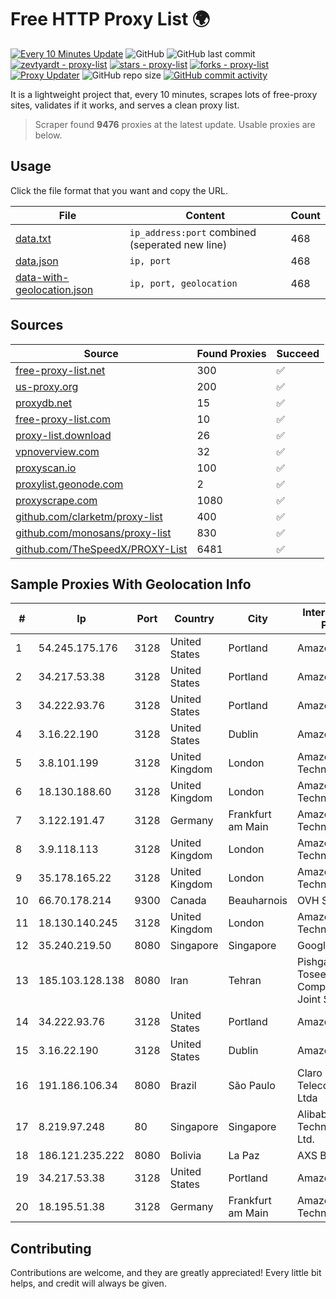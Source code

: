 
# Free HTTP Proxy List 🌍

[![Every 10 Minutes Update](https://github.com/mertguvencli/http-proxy-list/actions/workflows/main.yml/badge.svg?branch=main)](https://github.com/mertguvencli/http-proxy-list/actions/workflows/main.yml)
![GitHub](https://img.shields.io/github/license/mertguvencli/http-proxy-list)
![GitHub last commit](https://img.shields.io/github/last-commit/mertguvencli/http-proxy-list)
[![zevtyardt - proxy-list](https://img.shields.io/static/v1?label=zevtyardt&message=proxy-list&color=blue&logo=github)](https://github.com/zevtyardt/proxy-list "Go to GitHub repo")
[![stars - proxy-list](https://img.shields.io/github/stars/zevtyardt/proxy-list?style=social)](https://github.com/zevtyardt/proxy-list)
[![forks - proxy-list](https://img.shields.io/github/forks/zevtyardt/proxy-list?style=social)](https://github.com/zevtyardt/proxy-list)
[![Proxy Updater](https://github.com/zevtyardt/proxy-list/workflows/Proxy%20Updater/badge.svg)](https://github.com/zevtyardt/proxy-list/actions?query=workflow:"Proxy+Updater")
![GitHub repo size](https://img.shields.io/github/repo-size/zevtyardt/proxy-list)
[![GitHub commit activity](https://img.shields.io/github/commit-activity/m/zevtyardt/proxy-list?logo=commits)](https://github.com/zevtyardt/proxy-list/commits/main)

It is a lightweight project that, every 10 minutes, scrapes lots of free-proxy sites, validates if it works, and serves a clean proxy list.

> Scraper found **9476** proxies at the latest update. Usable proxies are below.

## Usage

Click the file format that you want and copy the URL.

|File|Content|Count|
|----|-------|-----|
|[data.txt](https://raw.githubusercontent.com/mertguvencli/http-proxy-list/main/proxy-list/data.txt)|`ip_address:port` combined (seperated new line)|468|
|[data.json](https://raw.githubusercontent.com/mertguvencli/http-proxy-list/main/proxy-list/data.json)|`ip, port`|468|
|[data-with-geolocation.json](https://raw.githubusercontent.com/mertguvencli/http-proxy-list/main/proxy-list/data-with-geolocation.json)|`ip, port, geolocation`|468|

## Sources

|Source|Found Proxies|Succeed|
|------|-------------|-------|
|[free-proxy-list.net](https://free-proxy-list.net)|300|✅|
|[us-proxy.org](https://www.us-proxy.org)|200|✅|
|[proxydb.net](http://proxydb.net)|15|✅|
|[free-proxy-list.com](https://free-proxy-list.com/?page=&port=&type%5B%5D=http&type%5B%5D=https&up_time=0&search=Search)|10|✅|
|[proxy-list.download](https://www.proxy-list.download/HTTP)|26|✅|
|[vpnoverview.com](https://vpnoverview.com/privacy/anonymous-browsing/free-proxy-servers)|32|✅|
|[proxyscan.io](https://www.proxyscan.io)|100|✅|
|[proxylist.geonode.com](https://proxylist.geonode.com/api/proxy-list?limit=300&page=1&sort_by=lastChecked&sort_type=desc&protocols=http,https)|2|✅|
|[proxyscrape.com](https://api.proxyscrape.com/v2/?request=displayproxies&protocol=http&timeout=10000&country=all&ssl=all&anonymity=all)|1080|✅|
|[github.com/clarketm/proxy-list](https://raw.githubusercontent.com/clarketm/proxy-list/master/proxy-list-raw.txt)|400|✅|
|[github.com/monosans/proxy-list](https://raw.githubusercontent.com/monosans/proxy-list/main/proxies/http.txt)|830|✅|
|[github.com/TheSpeedX/PROXY-List](https://raw.githubusercontent.com/TheSpeedX/PROXY-List/master/http.txt)|6481|✅|


## Sample Proxies With Geolocation Info

|#|Ip|Port|Country|City|Internet Service Provider|
|-|--|----|-------|----|-------------------------|
|1|54.245.175.176|3128|United States|Portland|Amazon.com, Inc.|
|2|34.217.53.38|3128|United States|Portland|Amazon.com, Inc.|
|3|34.222.93.76|3128|United States|Portland|Amazon.com, Inc.|
|4|3.16.22.190|3128|United States|Dublin|Amazon.com, Inc.|
|5|3.8.101.199|3128|United Kingdom|London|Amazon Technologies Inc.|
|6|18.130.188.60|3128|United Kingdom|London|Amazon Technologies Inc.|
|7|3.122.191.47|3128|Germany|Frankfurt am Main|Amazon Technologies Inc.|
|8|3.9.118.113|3128|United Kingdom|London|Amazon Technologies Inc.|
|9|35.178.165.22|3128|United Kingdom|London|Amazon Technologies Inc.|
|10|66.70.178.214|9300|Canada|Beauharnois|OVH SAS|
|11|18.130.140.245|3128|United Kingdom|London|Amazon Technologies Inc.|
|12|35.240.219.50|8080|Singapore|Singapore|Google LLC|
|13|185.103.128.138|8080|Iran|Tehran|Pishgaman Toseeh Ertebatat Company (Private Joint Stock)|
|14|34.222.93.76|3128|United States|Portland|Amazon.com, Inc.|
|15|3.16.22.190|3128|United States|Dublin|Amazon.com, Inc.|
|16|191.186.106.34|8080|Brazil|São Paulo|Claro NXT Telecomunicacoes Ltda|
|17|8.219.97.248|80|Singapore|Singapore|Alibaba (US) Technology Co., Ltd.|
|18|186.121.235.222|8080|Bolivia|La Paz|AXS Bolivia S. A.|
|19|34.217.53.38|3128|United States|Portland|Amazon.com, Inc.|
|20|18.195.51.38|3128|Germany|Frankfurt am Main|Amazon Technologies Inc.|



## Contributing

Contributions are welcome, and they are greatly appreciated! Every
little bit helps, and credit will always be given.

